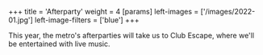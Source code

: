 +++
title = 'Afterparty'
weight = 4
[params]
  left-images = ['/images/2022-01.jpg']
  left-image-filters = ['blue']
+++

This year, the metro's afterparties will take us to Club Escape, where we'll be entertained with live music.
